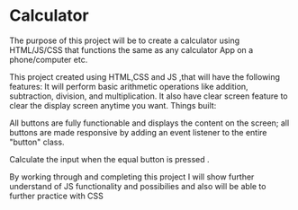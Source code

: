 # Calculator
The purpose of this project will be to create a calculator using HTML/JS/CSS that functions the same as any calculator App on a phone/computer etc.

This project created using HTML,CSS and JS ,that will have the following features:  It will perform basic arithmetic operations like addition, subtraction, division, and multiplication. It also have clear screen feature to clear the display screen anytime you want.
Things built:

All buttons are fully functionable and displays the content on the screen; all buttons are made responsive by adding an event listener to the entire "button" class. 

Calculate the input when the equal button is pressed .

By working through and completing this project I will show further understand of JS functionality and possibilies and also will be able to further practice with CSS
